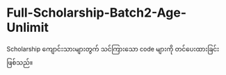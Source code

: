 # Full-Scholarship-Batch2-Age-Unlimit
Scholarship ကျောင်းသားများတွက် သင်ကြားသော code များကို တင်ပေးထားခြင်း ဖြစ်သည်။ 
